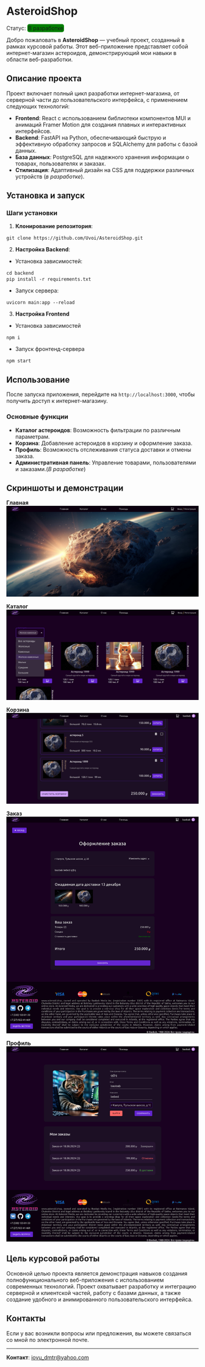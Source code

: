 # AsteroidShop
Статус: <span style="background:green; padding: 2px; border-radius:5px">В разработке</span>

Добро пожаловать в **AsteroidShop** — учебный проект, созданный в рамках курсовой работы. Этот веб-приложение представляет собой интернет-магазин астероидов, демонстрирующий мои навыки в области веб-разработки.

## Описание проекта

Проект включает полный цикл разработки интернет-магазина, от серверной части до пользовательского интерфейса, с применением следующих технологий:

- **Frontend**: React с использованием библиотеки компонентов MUI и анимаций Framer Motion для создания плавных и интерактивных интерфейсов.
- **Backend**: FastAPI на Python, обеспечивающий быструю и эффективную обработку запросов и SQLAlchemy для работы с базой данных.
- **База данных**: PostgreSQL для надежного хранения информации о товарах, пользователях и заказах.
- **Стилизация**: Адаптивный дизайн на CSS для поддержки различных устройств (*в разработке*).

## Установка и запуск

### Шаги установки

1. **Клонирование репозитория**:
```shell
git clone https://github.com/Uvoi/AsteroidShop.git
```
2. **Настройка Backend**:
- Установка зависимостей:
```shell
cd backend
pip install -r requirements.txt
```
- Запуск сервера:
```shell
uvicorn main:app --reload
```

3. **Настройка Frontend**
- Установка зависимостей
```shell
npm i
```
- Запуск фронтенд-сервера
```shell
npm start
```

## Использование

После запуска приложения, перейдите на `http://localhost:3000`, чтобы получить доступ к интернет-магазину.
### Основные функции

- **Каталог астероидов**: Возможность фильтрации по различным параметрам.
- **Корзина**: Добавление астероидов в корзину и оформление заказа.
- **Профиль**: Возможность отслеживания статуса доставки и отмены заказа.
- **Административная панель**: Управление товарами, пользователями и заказами.(*В разработке*)

## Скриншоты и демонстрации

**Главная**
![Главная](./screenshots/home.png)

**Каталог**
![Каталог](./screenshots/Catalog.png)

**Корзина**
![Корзина](./screenshots/Basket.png)

**Заказ**
![Заказ](./screenshots/Order.png)

**Профиль**
![Профиль](./screenshots/Profile.png)
## Цель курсовой работы

Основной целью проекта является демонстрация навыков создания полнофункционального веб-приложения с использованием современных технологий. Проект охватывает разработку и интеграцию серверной и клиентской частей, работу с базами данных, а также создание удобного и анимированного пользовательского интерфейса.

## Контакты

Если у вас возникли вопросы или предложения, вы можете связаться со мной по электронной почте.

---

**Контакт**: iovu_dmtr@yahoo.com
